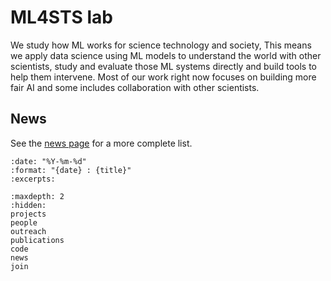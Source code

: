 # ML4STS lab

We study how ML works for science technology and society, This means we apply data science using ML models to understand the world with other scientists, study and evaluate those ML systems directly and build tools to help them intervene.  Most of our work right now focuses on building more fair AI and some includes collaboration with other scientists.

## News

See the [news page](news.md) for a more complete list.

```{postlist} 5
:date: "%Y-%m-%d"
:format: "{date} : {title}"
:excerpts:
```

```{toctree}
:maxdepth: 2
:hidden:
projects
people
outreach
publications
code
news
join
```
